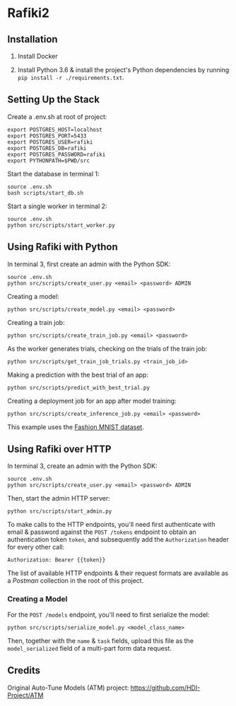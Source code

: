 # Rafiki2

## Installation

1. Install Docker

2. Install Python 3.6 & install the project's Python dependencies by running `pip install -r ./requirements.txt`.

## Setting Up the Stack

Create a .env.sh at root of project:
```
export POSTGRES_HOST=localhost
export POSTGRES_PORT=5433
export POSTGRES_USER=rafiki
export POSTGRES_DB=rafiki
export POSTGRES_PASSWORD=rafiki
export PYTHONPATH=$PWD/src
```

Start the database in terminal 1:

```shell
source .env.sh
bash scripts/start_db.sh
```

Start a single worker in terminal 2:

```shell
source .env.sh
python src/scripts/start_worker.py
```

## Using Rafiki with Python

In terminal 3, first create an admin with the Python SDK:

```shell
source .env.sh
python src/scripts/create_user.py <email> <password> ADMIN
```

Creating a model:
```shell
python src/scripts/create_model.py <email> <password>
```

Creating a train job:
```shell
python src/scripts/create_train_job.py <email> <password>
```

As the worker generates trials, checking on the trials of the train job:
```shell
python src/scripts/get_train_job_trials.py <train_job_id>
```

Making a prediction with the best trial of an app:
```shell
python src/scripts/predict_with_best_trial.py
```

Creating a deployment job for an app after model training:
```shell
python src/scripts/create_inference_job.py <email> <password>
```

This example uses the [Fashion MNIST dataset](https://github.com/zalandoresearch/fashion-mnist).

## Using Rafiki over HTTP

In terminal 3, create an admin with the Python SDK:

```shell
source .env.sh
python src/scripts/create_user.py <email> <password> ADMIN
```

Then, start the admin HTTP server:

```shell
python src/scripts/start_admin.py
```

To make calls to the HTTP endpoints, you'll need first authenticate with email & password against the `POST /tokens` endpoint to obtain an authentication token `token`, and subsequently add the `Authorization` header for every other call:

`Authorization: Bearer {{token}}`

The list of available HTTP endpoints & their request formats are available as a *Postman* collection in the root of this project.

### Creating a Model

For the `POST /models` endpoint, you'll need to first serialize the model:

```shell
python src/scripts/serialize_model.py <model_class_name>
```

Then, together with the `name` & `task` fields, upload this file as the `model_serialized` field of a multi-part form data request.

## Credits

Original Auto-Tune Models (ATM) project: https://github.com/HDI-Project/ATM